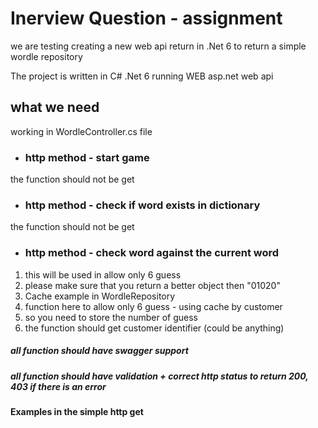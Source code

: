 # Inerview Question - assignment

we are testing creating a new web api return in .Net 6 to return a simple wordle repository 

The project is written in C# .Net 6 running WEB asp.net web api

## what we need

working in WordleController.cs file


* ### http method - start game
the function should not be get


* ### http method - check if word exists in dictionary 
the function should not be get

* ### http method - check word against the current word
1. this will be used in allow only 6 guess
2. please make sure that you return a better object then "01020"
3. Cache example in WordleRepository
4. function here to allow only 6 guess - using cache by customer
5. so you need to store the number of guess
6. the function should get customer identifier (could be anything)

##### all function should have swagger support
##### all function should have validation + correct http status to return 200, 403 if there is an error



**Examples in the simple http get**
